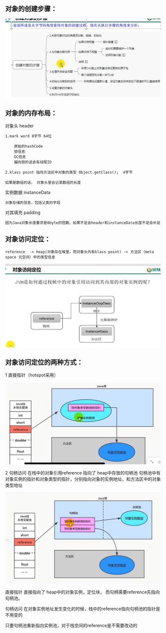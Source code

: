 对象的创建步骤：
---

![img_3.png](img3/img_3.png)

对象的内存布局：
---

对象头 header

    1.mark word 8字节 64位
        
        原始的hashCode
        锁信息
        GC信息
        偏向锁的话会有线程ID

    2.klass point 指向方法区中对象的类型 Object.getClass();  4字节

    如果是数组的话， 对象头里会记录数组的长度

实例数据 instanceData

    对象存储的信息，包括父类的字段

对其填充 padding

    因为Java对象长度要求是8byte的倍数，如果不足会header和instanceData长度不足会补足

对象访问定位：
---

    reference  -> heap(对象存在堆里，而对象头内有klass point) -> 方法区（meta space 元空间）中的类型信息

![img.png](img3/img.png)

对象访问定位的两种方式：
---

1 直接指针（hotspot采用）

![img_2.png](img3/img_2.png)

2 句柄访问
    在栈中的对象引用reference 指向了 heap中存放的句柄池 句柄池中有对象实例的指针和对象类型的指针，分别指向对象的实例地址，和方法区中的对象类型地址

![img_1.png](img3/img_1.png)

直接指针 直接指向了 heap中的对象实例，定位块， 而句柄需要reference先指向句柄池。

句柄访问 在对象实例地址发生变化的时候，栈中的reference指向句柄池的指针是不用变的

只要句柄池重新指向实例池，对于栈空间的reference是不需要改动的


